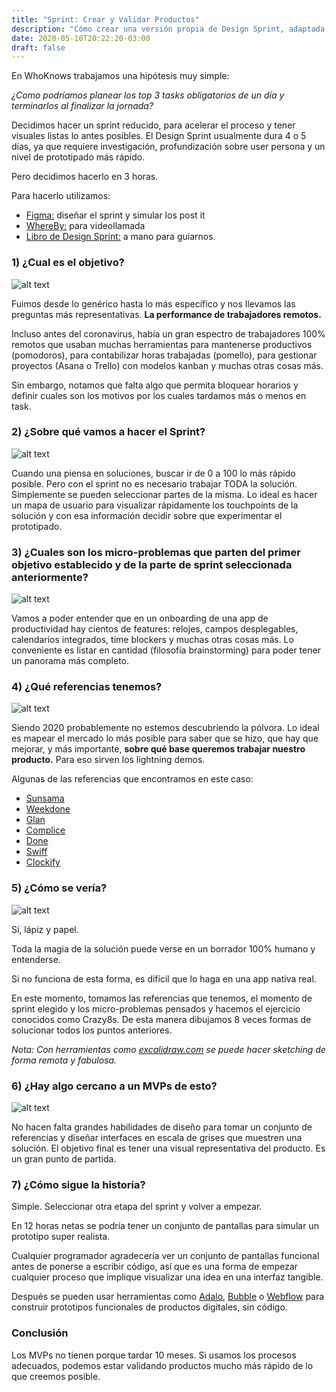 ```yaml
---
title: "Sprint: Crear y Validar Productos"
description: "Cómo crear una versión propia de Design Sprint, adaptada a las necesidades de nuestro equipo, para crear productos y generar soluciones."
date: 2020-05-10T20:22:20-03:00
draft: false
---
```


En WhoKnows trabajamos una hipótesis muy simple:

*¿Como podríamos planear los top 3 tasks obligatorios de un día y terminarlos al finalizar la jornada?*

Decidimos hacer un sprint reducido, para acelerar el proceso y tener visuales listas lo antes posibles. El Design Sprint usualmente dura 4 o 5 días, ya que requiere investigación, profundización sobre user persona y un nivel de prototipado más rápido.

Pero decidimos hacerlo en 3 horas.

Para hacerlo utilizamos:

- <a href="https://figma.com" target="_blank">Figma:</a> diseñar el sprint y simular los post it
- <a href="https://whereby.com" target="_blank">WhereBy:</a> para videollamada
- <a href="https://www.thesprintbook.com/" target="_blank">Libro de Design Sprint:</a> a mano para guiarnos.

### 1) ¿Cual es el objetivo?

![alt text](/img/blog/sprint-questions-long-term-goal.png "Captura de pantalla de las Sprint Questions y Long Term Goals")

Fuimos desde lo genérico hasta lo más específico y nos llevamos las preguntas más representativas. **La performance de trabajadores remotos.**

Incluso antes del coronavirus, había un gran espectro de trabajadores 100% remotos que usaban muchas herramientas para mantenerse productivos (pomodoros), para contabilizar horas trabajadas (pomello), para gestionar proyectos (Asana o Trello) con modelos kanban y muchas otras cosas más. 

Sin embargo, notamos que falta algo que permita bloquear horarios y definir cuales son los motivos por los cuales tardamos más o menos en task. 

### 2) ¿Sobre qué vamos a hacer el Sprint?

![alt text](/img/blog/sprint-map.png "Captura de pantalla del mapa de Sprint o Sprint Map")

Cuando una piensa en soluciones, buscar ir de 0 a 100 lo más rápido posible. Pero con el sprint no es necesario trabajar TODA la solución. Simplemente se pueden seleccionar partes de la misma. Lo ideal es hacer un mapa de usuario para visualizar rápidamente los touchpoints de la solución y con esa información decidir sobre que experimentar el prototipado. 

### 3) ¿Cuales son los micro-problemas que parten del primer objetivo establecido y de la parte de sprint seleccionada anteriormente?

![alt text](/img/blog/sprint-ask-the-experts.png "Captura de pantalla de las premisas generadas a partir de Ask The Experts")

Vamos a poder entender que en un onboarding de una app de productividad hay cientos de features: relojes, campos desplegables, calendarios integrados, time blockers y muchas otras cosas más. Lo conveniente es listar en cantidad (filosofía brainstorming) para poder tener un panorama más completo.

### 4) ¿Qué referencias tenemos?

![alt text](/img/blog/sprint-lightning-demos.png "Captura de pantalla de los Lightning Demos o referencias de Sprint")

Siendo 2020 probablemente no estemos descubriendo la pólvora. Lo ideal es mapear el mercado lo más posible para saber que se hizo, que hay que mejorar, y más importante, **sobre qué base queremos trabajar nuestro producto.** Para eso sirven los lightning demos. 

Algunas de las referencias que encontramos en este caso:

- <a href="https://app.sunsama.com/" target="_blank">Sunsama</a>
- <a href="https://weekdone.com/" target="_blank">Weekdone</a>
- <a href="https://play.google.com/store/apps/details?id=app.glan" target="_blank">Glan</a>
- <a href="https://complice.co/" target="_blank">Complice</a>
- <a href="https://play.google.com/store/apps/details?id=ne.do.done" target="_blank">Done</a>
- <a href="https://www.swiffdev.com/" target="_blank">Swiff</a>
- <a href="https://clockify.me/productivity-tracker" target="_blank">Clockify</a>

### 5) ¿Cómo se vería?

![alt text](/img/blog/sprint-sketching.png "Captura de pantalla de sketchs y dibujos a mano alzada de Sprint")

Sí, lápiz y papel.

Toda la magia de la solución puede verse en un borrador 100% humano y entenderse. 

Si no funciona de esta forma, es difícil que lo haga en una app nativa real. 

En este momento, tomamos las referencias que tenemos, el momento de sprint elegido y los micro-problemas pensados y hacemos el ejercicio conocidos como Crazy8s. De esta manera dibujamos 8 veces formas de solucionar todos los puntos anteriores.

*Nota: Con herramientas como <a href="https://excalidraw.com" target="_blank">excalidraw.com</a> se puede hacer sketching de forma remota y fabulosa.*

### 6) ¿Hay algo cercano a un MVPs de esto?

![alt text](/img/blog/sprint-storyboard.png "Captura de pantalla de storyboard y wireframes")

No hacen falta grandes habilidades de diseño para tomar un conjunto de referencias y diseñar interfaces en escala de grises que muestren una solución. El objetivo final es tener una visual representativa del producto. Es un gran punto de partida.

### 7) ¿Cómo sigue la historia?

Simple. Seleccionar otra etapa del sprint y volver a empezar. 

En 12 horas netas se podría tener un conjunto de pantallas para simular un prototipo super realista. 

Cualquier programador agradecería ver un conjunto de pantallas funcional antes de ponerse a escribir código, así que es una forma de empezar cualquier proceso que implique visualizar una idea en una interfaz tangible. 

Después se pueden usar herramientas como <a href="https://www.adalo.com/" target="_blank">Adalo</a>, <a href="http://bubble.io/" target="_blank">Bubble</a> o <a href="http://webflow.com/" target="_blank">Webflow</a> para construir prototipos funcionales de productos digitales, sin código.

### Conclusión

Los MVPs no tienen porque tardar 10 meses. Si usamos los procesos adecuados, podemos estar validando productos mucho más rápido de lo que creemos posible.